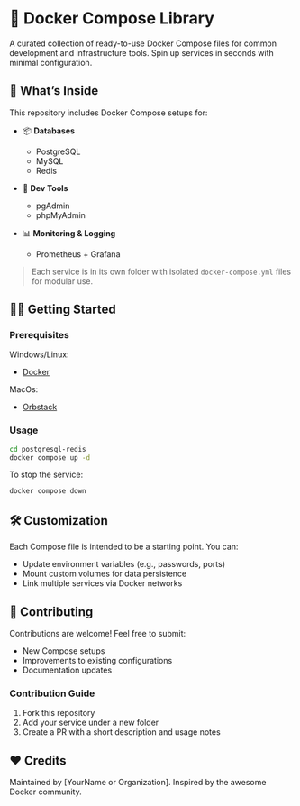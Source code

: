 # 🐳 Docker Compose Library

A curated collection of ready-to-use Docker Compose files for common development
and infrastructure tools. Spin up services in seconds with minimal
configuration.

## 🚀 What’s Inside

This repository includes Docker Compose setups for:

- 📦 **Databases**
  - PostgreSQL
  - MySQL
  - Redis

- 🔧 **Dev Tools**
  - pgAdmin
  - phpMyAdmin

- 📊 **Monitoring & Logging**
  - Prometheus + Grafana

> Each service is in its own folder with isolated `docker-compose.yml` files for
> modular use.

## 🧑‍💻 Getting Started

### Prerequisites

Windows/Linux:

- [Docker](https://www.docker.com/products/docker-desktop)

MacOs:

- [Orbstack](https://orbstack.dev/)

### Usage

```bash
cd postgresql-redis
docker compose up -d
```

To stop the service:

```bash
docker compose down
```

## 🛠 Customization

Each Compose file is intended to be a starting point. You can:

- Update environment variables (e.g., passwords, ports)
- Mount custom volumes for data persistence
- Link multiple services via Docker networks

## 🤝 Contributing

Contributions are welcome! Feel free to submit:

- New Compose setups
- Improvements to existing configurations
- Documentation updates

### Contribution Guide

1. Fork this repository
2. Add your service under a new folder
3. Create a PR with a short description and usage notes

## ❤️ Credits

Maintained by [YourName or Organization]. Inspired by the awesome Docker
community.
